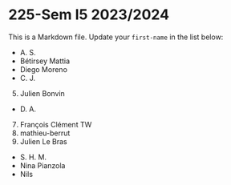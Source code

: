 # 225-Sem I5 2023/2024

This is a Markdown file.
Update your `first-name` in the list below:

* A. S.
* Bétirsey Mattia
* Diego Moreno
* C. J.
5) Julien Bonvin
* D. A.
7) François Clément TW
8) mathieu-berrut
9) Julien Le Bras
* S. H. M.
* Nina Pianzola
* Nils
